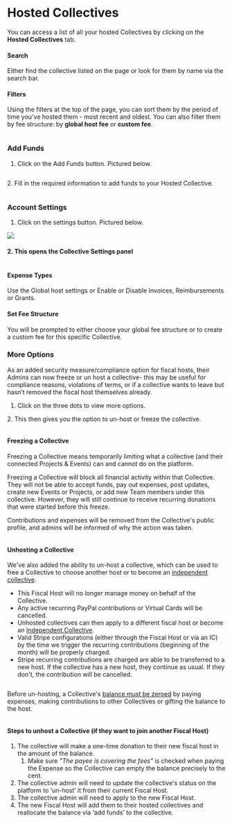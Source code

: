 # Hosted Collectives

You can access a list of all your hosted Collectives by clicking on the **Hosted Collectives** tab.&#x20;

#### **Search**&#x20;

Either find the collective listed on the page or look for them by name via the search bar.&#x20;

#### **Filters**&#x20;

Using the filters at the top of the page, you can sort them by the period of time you've hosted them - most recent and oldest. You can also filter them by fee structure: by **global host fee** or **custom fee**.





<figure><img src="../../.gitbook/assets/profile_hostedcollectives_2022-12-08.png" alt=""><figcaption></figcaption></figure>

### **Add Funds**

1. Click on the Add Funds button. Pictured below.&#x20;

<figure><img src="../../.gitbook/assets/Screenshot 2022-12-08 at 4.10.37 PM.png" alt=""><figcaption></figcaption></figure>

2\. Fill in the required information to add funds to your Hosted Collective.&#x20;

<figure><img src="../../.gitbook/assets/product_addfunds_2022-12-08.png" alt=""><figcaption></figcaption></figure>

### **Account Settings** &#x20;

1. Click on the settings button. Pictured below.&#x20;

![](../../.gitbook/assets/Fiscalhosts\_Dashboard\_accountsettings\_2022-05-11.png)

#### **2.** This opens the Collective Settings panel

<figure><img src="../../.gitbook/assets/fiscalhost_dashboard_fees_2022-12-08.png" alt=""><figcaption></figcaption></figure>

#### **Expense Types**&#x20;

Use the Global host settings or Enable or Disable Invoices, Reimbursements or Grants.&#x20;

#### **Set Fee Structure**

You will be prompted to either choose your global fee structure or to create a custom fee for this specific Collective.&#x20;

### More Options

As an added security measure/compliance option for fiscal hosts, their Admins can now freeze or un host a collective- this may be useful for compliance reasons, violations of terms, or if a collective wants to leave but hasn’t removed the fiscal host themselves already.

1. Click on the three dots to view more options.&#x20;

2\. This then gives you the option to un-host or freeze the collective.&#x20;

<figure><img src="../../.gitbook/assets/fiscalhost_dashboard_hostedcollectives_2022-12-08.png" alt=""><figcaption></figcaption></figure>

#### **Freezing a Collective**&#x20;

Freezing a Collective means temporarily limiting what a collective (and their connected Projects & Events) can and cannot do on the platform.&#x20;

Freezing a Collective will block all financial activity within that Collective. They will not be able to accept funds, pay out expenses, post updates, create new Events or Projects, or add new Team members under this collective. However, they will still continue to receive recurring donations that were started before this freeze.&#x20;

Contributions and expenses will be removed from the Collective's public profile, and admins will be informed of why the action was taken.&#x20;

<figure><img src="../../.gitbook/assets/fiscalhost_dashboard_freezecollective_2022-12-08.png" alt=""><figcaption></figcaption></figure>

#### Unhosting a Collective&#x20;

We've also added the ability to un-host a collective, which can be used to free a Collective to choose another host or to become an [independent collective](https://docs.opencollective.com/help/independent-collectives/about-independent-collectives).&#x20;

* This Fiscal Host will no longer manage money on behalf of the Collective.
* Any active recurring PayPal contributions or Virtual Cards will be cancelled.
* Unhosted collectives can then apply to a different fiscal host or become an [Independent Collective](https://docs.opencollective.com/help/independent-collectives/about-independent-collectives).
* Valid Stripe configurations (either through the Fiscal Host or via an IC) by the time we trigger the recurring contributions (beginning of the month) will be properly charged.
* Stripe recurring contributions are charged are able to be transferred to a new host. If the collective has a new host, they continue as usual. If they don't, the contribution will be cancelled.

<figure><img src="../../.gitbook/assets/fiscalhost_dashboard_hostedcollectives_unhost_2022-12-08.png" alt=""><figcaption></figcaption></figure>

Before un-hosting, a Collective's [balance must be zeroed](https://docs.opencollective.com/help/collectives/collective-settings/zero-collective-balance) by paying expenses, making contributions to other Collectives or gifting the balance to the host.

<figure><img src="../../.gitbook/assets/fiscalhost_dashboard_hostedcollectives_unhostfunds_2022-12-08.png" alt=""><figcaption></figcaption></figure>

#### Steps to unhost a Collective (if they want to join another Fiscal Host)

1. The collective will make a one-time donation to their new fiscal host in the amount of the balance.
   1. Make sure _"The payee is covering the fees"_ is checked when paying the Expense so the Collective can empty the balance precisely to the cent.
2. The collective admin will need to update the collective's status on the platform to ‘un-host’ it from their current Fiscal Host.
3. The collective admin will need to apply to the new Fiscal Host.
4. The new Fiscal Host will add them to their hosted collectives and reallocate the balance via ‘add funds’ to the collective.

